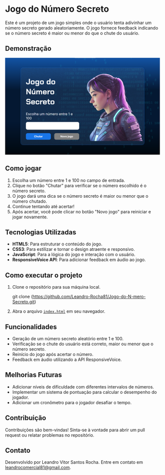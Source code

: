 # Jogo do Número Secreto

Este é um projeto de um jogo simples onde o usuário tenta adivinhar um número secreto gerado aleatoriamente. O jogo fornece feedback indicando se o número secreto é maior ou menor do que o chute do usuário.

## Demonstração

![Demonstração do Jogo](img/jogo.png)

## Como jogar

1. Escolha um número entre 1 e 100 no campo de entrada.
2. Clique no botão "Chutar" para verificar se o número escolhido é o número secreto.
3. O jogo dará uma dica se o número secreto é maior ou menor que o número chutado.
4. Continue tentando até acertar!
5. Após acertar, você pode clicar no botão "Novo jogo" para reiniciar e jogar novamente.

## Tecnologias Utilizadas

- **HTML5**: Para estruturar o conteúdo do jogo.
- **CSS3**: Para estilizar e tornar o design atraente e responsivo.
- **JavaScript**: Para a lógica do jogo e interação com o usuário.
- **ResponsiveVoice API**: Para adicionar feedback em áudio ao jogo.

## Como executar o projeto

1. Clone o repositório para sua máquina local.

    git clone (https://github.com/Leandro-Rocha81/Jogo-do-N-mero-Secreto.git)

2. Abra o arquivo [`index.html`](https://jogo-do-numero-secreto-beta-inky.vercel.app) em seu navegador.

## Funcionalidades

- Geração de um número secreto aleatório entre 1 e 100.
- Verificação se o chute do usuário está correto, maior ou menor que o número secreto.
- Reinício do jogo após acertar o número.
- Feedback em áudio utilizando a API ResponsiveVoice.

## Melhorias Futuras

- Adicionar níveis de dificuldade com diferentes intervalos de números.
- Implementar um sistema de pontuação para calcular o desempenho do jogador.
- Adicionar um cronômetro para o jogador desafiar o tempo.

## Contribuição

Contribuições são bem-vindas! Sinta-se à vontade para abrir um pull request ou relatar problemas no repositório.

## Contato

Desenvolvido por Leandro Vitor Santos Rocha. Entre em contato em leandrocomercial81@gmail.com.
